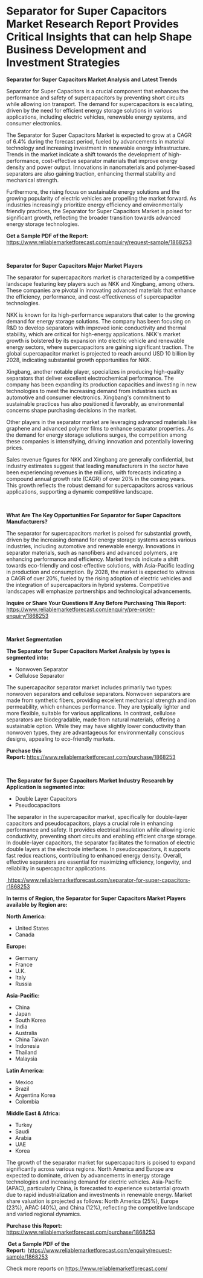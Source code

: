 <p><h1>Separator for Super Capacitors Market Research Report Provides Critical Insights that can help Shape Business Development and Investment Strategies</h1></p><p><strong>Separator for Super Capacitors Market Analysis and Latest Trends</strong></p>
<p><p>Separator for Super Capacitors is a crucial component that enhances the performance and safety of supercapacitors by preventing short circuits while allowing ion transport. The demand for supercapacitors is escalating, driven by the need for efficient energy storage solutions in various applications, including electric vehicles, renewable energy systems, and consumer electronics. </p><p>The Separator for Super Capacitors Market is expected to grow at a CAGR of 6.4% during the forecast period, fueled by advancements in material technology and increasing investment in renewable energy infrastructure. Trends in the market indicate a shift towards the development of high-performance, cost-effective separator materials that improve energy density and power output. Innovations in nanomaterials and polymer-based separators are also gaining traction, enhancing thermal stability and mechanical strength. </p><p>Furthermore, the rising focus on sustainable energy solutions and the growing popularity of electric vehicles are propelling the market forward. As industries increasingly prioritize energy efficiency and environmentally friendly practices, the Separator for Super Capacitors Market is poised for significant growth, reflecting the broader transition towards advanced energy storage technologies.</p></p>
<p><strong>Get a Sample PDF of the Report:&nbsp;</strong> <a href="https://www.reliablemarketforecast.com/enquiry/request-sample/1868253?utm_campaign=2124&utm_medium=2&utm_source=Github&utm_content=ia&utm_term=13022025&utm_id=separator-for-super-capacitors">https://www.reliablemarketforecast.com/enquiry/request-sample/1868253</a></p>
<p>&nbsp;</p>
<p><strong>Separator for Super Capacitors Major Market Players</strong></p>
<p><p>The separator for supercapacitors market is characterized by a competitive landscape featuring key players such as NKK and Xingbang, among others. These companies are pivotal in innovating advanced materials that enhance the efficiency, performance, and cost-effectiveness of supercapacitor technologies.</p><p>NKK is known for its high-performance separators that cater to the growing demand for energy storage solutions. The company has been focusing on R&D to develop separators with improved ionic conductivity and thermal stability, which are critical for high-energy applications. NKK's market growth is bolstered by its expansion into electric vehicle and renewable energy sectors, where supercapacitors are gaining significant traction. The global supercapacitor market is projected to reach around USD 10 billion by 2028, indicating substantial growth opportunities for NKK.</p><p>Xingbang, another notable player, specializes in producing high-quality separators that deliver excellent electrochemical performance. The company has been expanding its production capacities and investing in new technologies to meet the increasing demand from industries such as automotive and consumer electronics. Xingbang's commitment to sustainable practices has also positioned it favorably, as environmental concerns shape purchasing decisions in the market.</p><p>Other players in the separator market are leveraging advanced materials like graphene and advanced polymer films to enhance separator properties. As the demand for energy storage solutions surges, the competition among these companies is intensifying, driving innovation and potentially lowering prices.</p><p>Sales revenue figures for NKK and Xingbang are generally confidential, but industry estimates suggest that leading manufacturers in the sector have been experiencing revenues in the millions, with forecasts indicating a compound annual growth rate (CAGR) of over 20% in the coming years. This growth reflects the robust demand for supercapacitors across various applications, supporting a dynamic competitive landscape.</p></p>
<p>&nbsp;</p>
<p><strong>What Are The Key Opportunities For Separator for Super Capacitors Manufacturers?</strong></p>
<p><p>The separator for supercapacitors market is poised for substantial growth, driven by the increasing demand for energy storage systems across various industries, including automotive and renewable energy. Innovations in separator materials, such as nanofibers and advanced polymers, are enhancing performance and efficiency. Market trends indicate a shift towards eco-friendly and cost-effective solutions, with Asia-Pacific leading in production and consumption. By 2028, the market is expected to witness a CAGR of over 20%, fueled by the rising adoption of electric vehicles and the integration of supercapacitors in hybrid systems. Competitive landscapes will emphasize partnerships and technological advancements.</p></p>
<p><strong>Inquire or Share Your Questions If Any Before Purchasing This Report:</strong> <a href="https://www.reliablemarketforecast.com/enquiry/pre-order-enquiry/1868253?utm_campaign=2124&utm_medium=2&utm_source=Github&utm_content=ia&utm_term=13022025&utm_id=separator-for-super-capacitors">https://www.reliablemarketforecast.com/enquiry/pre-order-enquiry/1868253</a></p>
<p>&nbsp;</p>
<p><strong>Market Segmentation</strong></p>
<p><strong>The Separator for Super Capacitors Market Analysis by types is segmented into:</strong></p>
<p><ul><li>Nonwoven Separator</li><li>Cellulose Separator</li></ul></p>
<p><p>The supercapacitor separator market includes primarily two types: nonwoven separators and cellulose separators. Nonwoven separators are made from synthetic fibers, providing excellent mechanical strength and ion permeability, which enhances performance. They are typically lighter and more flexible, suitable for various applications. In contrast, cellulose separators are biodegradable, made from natural materials, offering a sustainable option. While they may have slightly lower conductivity than nonwoven types, they are advantageous for environmentally conscious designs, appealing to eco-friendly markets.</p></p>
<p><strong>Purchase this Report:&nbsp;</strong><a href="https://www.reliablemarketforecast.com/purchase/1868253?utm_campaign=2124&utm_medium=2&utm_source=Github&utm_content=ia&utm_term=13022025&utm_id=separator-for-super-capacitors">https://www.reliablemarketforecast.com/purchase/1868253</a></p>
<p>&nbsp;</p>
<p><strong>The Separator for Super Capacitors Market Industry Research by Application is segmented into:</strong></p>
<p><ul><li>Double Layer Capacitors</li><li>Pseudocapacitors</li></ul></p>
<p><p>The separator in the supercapacitor market, specifically for double-layer capacitors and pseudocapacitors, plays a crucial role in enhancing performance and safety. It provides electrical insulation while allowing ionic conductivity, preventing short circuits and enabling efficient charge storage. In double-layer capacitors, the separator facilitates the formation of electric double layers at the electrode interfaces. In pseudocapacitors, it supports fast redox reactions, contributing to enhanced energy density. Overall, effective separators are essential for maximizing efficiency, longevity, and reliability in supercapacitor applications.</p></p>
<p><a href="https://www.reliablemarketforecast.com/separator-for-super-capacitors-r1868253?utm_campaign=2124&utm_medium=2&utm_source=Github&utm_content=ia&utm_term=13022025&utm_id=separator-for-super-capacitors">&nbsp;https://www.reliablemarketforecast.com/separator-for-super-capacitors-r1868253</a></p>
<p><strong>In terms of Region, the Separator for Super Capacitors Market Players available by Region are:</strong></p>
<p>
    <p> <strong> North America: </strong>
        <ul>
            <li>United States</li>
            <li>Canada</li>
        </ul>
        </p> 
    <p> <strong> Europe: </strong>
        <ul>
            <li>Germany</li>
            <li>France</li>
            <li>U.K.</li>
            <li>Italy</li>
            <li>Russia</li>
        </ul>
        </p> 
    <p> <strong> Asia-Pacific: </strong>
        <ul>
            <li>China</li>
            <li>Japan</li>
            <li>South Korea</li>
            <li>India</li>
            <li>Australia</li>
            <li>China Taiwan</li>
            <li>Indonesia</li>
            <li>Thailand</li>
            <li>Malaysia</li>
        </ul>
        </p> 
    <p> <strong> Latin America: </strong>
        <ul>
            <li>Mexico</li>
            <li>Brazil</li>
            <li>Argentina Korea</li>
            <li>Colombia</li>
        </ul>
        </p> 
    <p> <strong> Middle East & Africa: </strong>
        <ul>
            <li>Turkey</li>
            <li>Saudi</li>
            <li>Arabia</li>
            <li>UAE</li>
            <li>Korea</li>
        </ul>
    </p>
    </p>
<p><p>The growth of the separator market for supercapacitors is poised to expand significantly across various regions. North America and Europe are expected to dominate, driven by advancements in energy storage technologies and increasing demand for electric vehicles. Asia-Pacific (APAC), particularly China, is forecasted to experience substantial growth due to rapid industrialization and investments in renewable energy. Market share valuation is projected as follows: North America (25%), Europe (23%), APAC (40%), and China (12%), reflecting the competitive landscape and varied regional dynamics.</p></p>
<p><strong>Purchase this Report: </strong><a href="https://www.reliablemarketforecast.com/purchase/1868253?utm_campaign=2124&utm_medium=2&utm_source=Github&utm_content=ia&utm_term=13022025&utm_id=separator-for-super-capacitors">https://www.reliablemarketforecast.com/purchase/1868253</a></p>
<p>&nbsp;<strong>Get a Sample PDF of the Report:&nbsp;&nbsp;</strong><a href="https://www.reliablemarketforecast.com/enquiry/request-sample/1868253?utm_campaign=2124&utm_medium=2&utm_source=Github&utm_content=ia&utm_term=13022025&utm_id=separator-for-super-capacitors">https://www.reliablemarketforecast.com/enquiry/request-sample/1868253</a></p>
<p><strong></strong></p>
<p>Check more reports on <a href="https://www.reliablemarketforecast.com/?utm_campaign=2124&utm_medium=2&utm_source=Github&utm_content=ia&utm_term=13022025&utm_id=separator-for-super-capacitors">https://www.reliablemarketforecast.com/</a></p>